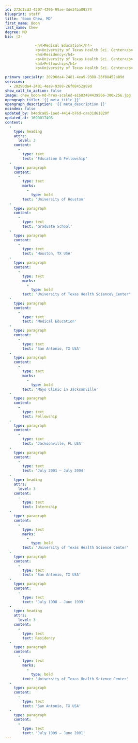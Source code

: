 ```yaml
---
id: 272d1cd3-4207-4296-99ae-3de24ba89574
blueprint: staff
title: 'Boon Chew, MD'
first_name: Boon
last_name: Chew
degree: MD
bio: |2-

              <h4>Medical Education</h4>
              <p>University of Texas Health Sci. Center</p>
              <h4>Residency</h4>
              <p>University of Texas Health Sci. Center</p>
              <h4>Fellowship</h4>
              <p>University of Texas Health Sci. Center</p>
          
primary_specialty: 20290da4-2481-4ea9-9388-26f08452a89d
services:
  - 20290da4-2481-4ea9-9388-26f08452a89d
show_call_to_action: false
image: chew_boon-md-hres-scaled-e1603484439566-300x256.jpg
opengraph_title: '{{ meta_title }}'
opengraph_description: '{{ meta_description }}'
noindex: false
updated_by: b4edca85-1aed-4414-b76d-caa31d61829f
updated_at: 1699017498
content:
  -
    type: heading
    attrs:
      level: 3
    content:
      -
        type: text
        text: 'Education & Fellowship'
  -
    type: paragraph
    content:
      -
        type: text
        marks:
          -
            type: bold
        text: 'University of Houston'
  -
    type: paragraph
    content:
      -
        type: text
        text: 'Graduate School'
  -
    type: paragraph
    content:
      -
        type: text
        text: 'Houston, TX USA'
  -
    type: paragraph
    content:
      -
        type: text
        marks:
          -
            type: bold
        text: "University of Texas Health Science\_Center"
  -
    type: paragraph
    content:
      -
        type: text
        text: 'Medical Education'
  -
    type: paragraph
    content:
      -
        type: text
        text: 'San Antonio, TX USA'
  -
    type: paragraph
    content:
      -
        type: text
        marks:
          -
            type: bold
        text: 'Mayo Clinic in Jacksonville'
  -
    type: paragraph
    content:
      -
        type: text
        text: Fellowship
  -
    type: paragraph
    content:
      -
        type: text
        text: 'Jacksonville, FL USA'
  -
    type: paragraph
    content:
      -
        type: text
        text: 'July 2001 – July 2004'
  -
    type: heading
    attrs:
      level: 3
    content:
      -
        type: text
        text: Internship
  -
    type: paragraph
    content:
      -
        type: text
        marks:
          -
            type: bold
        text: 'University of Texas Health Science Center'
  -
    type: paragraph
    content:
      -
        type: text
        text: 'San Antonio, TX USA'
  -
    type: paragraph
    content:
      -
        type: text
        text: 'July 1998 – June 1999'
  -
    type: heading
    attrs:
      level: 3
    content:
      -
        type: text
        text: Residency
  -
    type: paragraph
    content:
      -
        type: text
        marks:
          -
            type: bold
        text: 'University of Texas Health Science Center'
  -
    type: paragraph
    content:
      -
        type: text
        text: 'San Antonio, TX USA'
  -
    type: paragraph
    content:
      -
        type: text
        text: 'July 1999 – June 2001'
---
```

